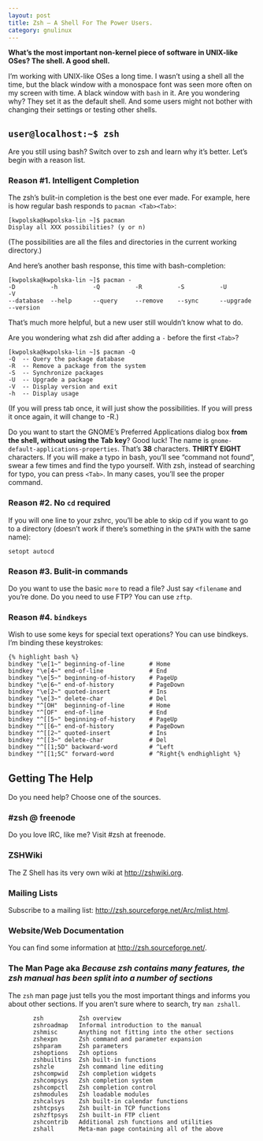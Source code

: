 ```yaml
---
layout: post
title: Zsh — A Shell For The Power Users.
category: gnulinux
---
```

**What’s the most important non-kernel piece of software in UNIX-like OSes? The shell. A good shell.**

I’m working with UNIX-like OSes a long time. I wasn’t using a shell all the time, but the black window with a monospace font was seen more often on my screen with time. A black window with `bash` in it. Are you wondering why? They set it as the default shell. And some users might not bother with changing their settings or testing other shells.

<moar></moar>

## `user@localhost:~$ zsh`

Are you still using bash? Switch over to zsh and learn why it’s better. Let’s begin with a reason list.

### Reason #1. Intelligent Completion

The zsh’s bulit-in completion is the best one ever made. For example, here is how regular bash responds to `pacman <Tab><Tab>`:

    [kwpolska@kwpolska-lin ~]$ pacman 
    Display all XXX possibilities? (y or n)

(The possibilities are all the files and directories in the current working directory.)

And here’s another bash response, this time with bash-completion:

    [kwpolska@kwpolska-lin ~]$ pacman -
    -D          -h          -Q          -R          -S          -U          -V          
    --database  --help      --query     --remove    --sync      --upgrade   --version

That’s much more helpful, but a new user still wouldn’t know what to do.

Are you wondering what zsh did after adding a `-` before the first `<Tab>`?

    [kwpolska@kwpolska-lin ~]$ pacman -Q
    -Q  -- Query the package database
    -R  -- Remove a package from the system
    -S  -- Synchronize packages
    -U  -- Upgrade a package
    -V  -- Display version and exit
    -h  -- Display usage

(If you will press tab once, it will just show the possibilities. If you will press it once again, it will change to -R.)

Do you want to start the GNOME’s Preferred Applications dialog box **from the shell, without using the Tab key**? Good luck! The name is `gnome-default-applications-properties`. That’s **38** characters. **THIRTY EIGHT** characters. If you will make a typo in bash, you’ll see “command not found”, swear a few times and find the typo yourself. With zsh, instead of searching for typo, you can press `<Tab>`. In many cases, you’ll see the proper command.

### Reason #2. No `cd` required

If you will one line to your zshrc, you’ll be able to skip cd if you want to go to a directory (doesn’t work if there’s something in the `$PATH` with the same name):

    setopt autocd

### Reason #3. Bulit-in commands

Do you want to use the basic `more` to read a file? Just say `<filename` and you’re done. Do you need to use FTP? You can use `zftp`.

### Reason #4. `bindkeys`

Wish to use some keys for special text operations? You can use bindkeys. I’m binding these keystrokes:

    {% highlight bash %}
    bindkey "\e[1~" beginning-of-line       # Home
    bindkey "\e[4~" end-of-line             # End
    bindkey "\e[5~" beginning-of-history    # PageUp
    bindkey "\e[6~" end-of-history          # PageDown
    bindkey "\e[2~" quoted-insert           # Ins
    bindkey "\e[3~" delete-char             # Del
    bindkey "^[OH"  beginning-of-line       # Home
    bindkey "^[OF"  end-of-line             # End
    bindkey "^[[5~" beginning-of-history    # PageUp
    bindkey "^[[6~" end-of-history          # PageDown
    bindkey "^[[2~" quoted-insert           # Ins
    bindkey "^[[3~" delete-char             # Del
    bindkey "^[[1;5D" backward-word         # ^Left
    bindkey "^[[1;5C" forward-word          # ^Right{% endhighlight %}


## Getting The Help

Do you need help? Choose one of the sources.

### #zsh @ freenode

Do you love IRC, like me? Visit #zsh at freenode.

### ZSHWiki

The Z Shell has its very own wiki at <http://zshwiki.org>.

### Mailing Lists

Subscribe to a mailing list: <http://zsh.sourceforge.net/Arc/mlist.html>.

### Website/Web Documentation

You can find some information at <http://zsh.sourceforge.net/>.

### The Man Page aka *Because zsh contains many features, the zsh manual has been split into a number of sections*

The `zsh` man page just tells you the most important things and informs you about other sections. If you aren’t sure where to search, try `man zshall`. 

           zsh          Zsh overview
           zshroadmap   Informal introduction to the manual
           zshmisc      Anything not fitting into the other sections
           zshexpn      Zsh command and parameter expansion
           zshparam     Zsh parameters
           zshoptions   Zsh options
           zshbuiltins  Zsh built-in functions
           zshzle       Zsh command line editing
           zshcompwid   Zsh completion widgets
           zshcompsys   Zsh completion system
           zshcompctl   Zsh completion control
           zshmodules   Zsh loadable modules
           zshcalsys    Zsh built-in calendar functions
           zshtcpsys    Zsh built-in TCP functions
           zshzftpsys   Zsh built-in FTP client
           zshcontrib   Additional zsh functions and utilities
           zshall       Meta-man page containing all of the above
